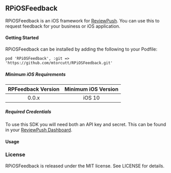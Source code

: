 ## RPiOSFeedback 
RPiOSFeedback is an iOS framework for [ReviewPush](https://www.reviewpush.com). You can use this to request feedback for your business or iOS application.

#### Getting Started
RPiOSFeedback can be installed by adding the following to your Podfile:

`pod 'RPiOSFeedback', :git => 'https://github.com/mtorcutt/RPiOSFeedback.git'`

##### Minimum iOS Requirements

| RPFeedback Version | Minimum iOS Version  |
| :------------------: |:------------------:|
| 0.0.x                | iOS 10             |

##### Required Credentials
To use this SDK you will need both an API key and secret. This can be found in your [ReviewPush Dashboard](http://dashboard.reviewpush.com/).

#### Usage


#### 


### License
RPiOSFeedback is released under the MIT license. See LICENSE for details.
